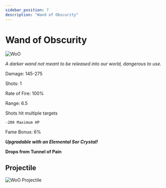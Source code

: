 ```yaml
---
sidebar_position: 7
description: "Wand of Obscurity"
---
```


# Wand of Obscurity

![WoO](https://vwiki.valorserver.com/api/item/picture/wand%20of%20obscurity)

<i>A darker wand not meant to be released into our world, dangerous to use.</i>

Damage: 145-275

Shots: 1

Rate of Fire: 100%

Range: 6.5

Shots hit multiple targets

    -200 Maximum HP

Fame Bonus: 6%

***Upgradable with an Elemental Sor Crystal!***

**Drops from Tunnel of Pain**

## Projectile

![WoO Projectile](https://cdn.discordapp.com/attachments/953134990428868629/997626729868824636/wandofobscurity.gif)

